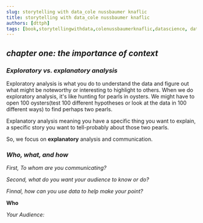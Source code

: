 ```yaml
---
slug: storytelling with data_cole nussbaumer knaflic 
title: storytelling with data_cole nussbaumer knaflic
authors: [dttph]
tags: [book,storytellingwithdata,colenussbaumerknaflic,datascience, dataanalyst, visualization]
---
```


## ***chapter one: the importance of context***

### ***Exploratory vs. explanatory analysis***

Exploratory analysis is what you do to understand the data and figure out what might be noteworthy or interesting to highlight to others. When we do exploratory analysis, it's like hunting for pearls in oysters. We might have to open 100 oysters(test 100 different hypotheses or look at the data in 100 different ways) to find perhaps two pearls. 

Explanatory analysis meaning you have a specific thing you want to explain, a specific story you want to tell-probably about those two pearls. 

So, we focus on **explanatory** analysis and communication.

### ***Who, what, and how***

*First, To whom are you communicating?* 

*Second, what do you want your audience to know or do?*

*Finnal, how can you use data to help make your point?*

**Who**

*Your Audience:* 

